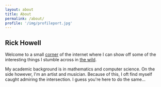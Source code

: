 ```yaml
---
layout: about
title: About
permalink: /about/
profile: '/img/profileport.jpg'
---
```


## Rick Howell


Welcome to a small [corner](https://en.wikipedia.org//wiki/Weierstrass_function) of the internet where I can show off some of the interesting things I stumble across in [the wild](https://en.wikipedia.org/wiki/Function_space). 

My academic background is in mathematics and computer science. On the side however, I'm an artist and musician. Because of this, I oft find myself caught admiring the intersection. I guess you're here to do the same...